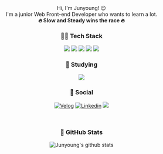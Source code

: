 <div align="center">
Hi, I'm Junyoung! 😉<br/> I'm a junior Web Front-end Developer who wants to learn a lot. <br/> <strong>🔥  Slow and Steady wins the race 🔥 </strong> 


### 💪🏻 Tech Stack
<div>
  <img src="https://img.shields.io/badge/HTML5-E34F26?style=flat&logo=HTML5&logoColor=white"/>
  <img src="https://img.shields.io/badge/JavaScript-F7DF1E?style=flat&logo=JavaScript&logoColor=white"/>
  <img src="https://img.shields.io/badge/React-61DAFB?style=flat&logo=React&logoColor=white"/>
  <img src="https://img.shields.io/badge/TypeScript-3178C6?style=flat&logo=TypeScript&logoColor=white"/>
<!--   <img src="https://img.shields.io/badge/CSS3-1572B6?style=flat&logo=CSS3&logoColor=white"/> -->
  <img src="https://img.shields.io/badge/styledcomponents-DB7093?style=flat&logo=styled-components&logoColor=white"/>
</div>

### 🌱 Studying
<div>
  <img src="https://img.shields.io/badge/Next.js-000000?style=flat&logo=Next.js&logoColor=white"/>
<!--   <img src="https://img.shields.io/badge/Node.js-339933?style=flat&logo=Node.js&logoColor=white"/>
  <img src="https://img.shields.io/badge/Vue.js-4FC08D?style=flat&logo=Vue.js&logoColor=white"/> -->
</div>

### 💌 Social
	
[![Velog](https://img.shields.io/badge/-Velog-20C997?logo=Velog&logoColor=white&style=for-the-badge)](https://velog.io/@zunyange/)
[![Linkedin](https://img.shields.io/badge/-Linkedin-0A66C2?logo=Linkedin&logoColor=white&style=for-the-badge)](https://www.linkedin.com/in/giveyoung530/)
<a href="mailto:giveyoung530@gmail.com"><img src="https://img.shields.io/badge/Gmail-D14836?style=for-the-badge&logo=gmail&logoColor=white&link=mailto:giveyoung530@gmail.com"/></a>

<br />
															     
### 🚀 GitHub Stats
![Junyoung's github stats](https://github-readme-stats-sigma-five.vercel.app/api?username=zunyange&show_icons=true&theme=graywhite)

</div>

<!--
**zunyange/zunyange** is a ✨ _special_ ✨ repository because its `README.md` (this file) appears on your GitHub profile.

Here are some ideas to get you started:

- 🔭 I’m currently working on ...
- 🌱 I’m currently learning ...
- 👯 I’m looking to collaborate on ...
- 🤔 I’m looking for help with ...
- 💬 Ask me about ...
- 📫 How to reach me: ...
- 😄 Pronouns: ...
- ⚡ Fun fact: ...
- Thinking of users, I am also interested in UX/UI design.
-->
